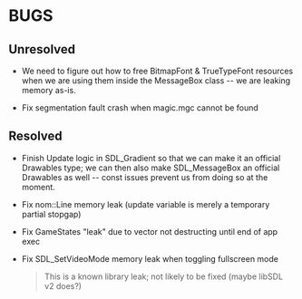 # BUGS #

## Unresolved ##

* We need to figure out how to free BitmapFont & TrueTypeFont resources when we are using them inside the MessageBox class -- we are leaking memory as-is.

* Fix segmentation fault crash when magic.mgc cannot be found

## Resolved ##

* Finish Update logic in SDL_Gradient so that we can make it an official
Drawables type; we can then also make SDL_MessageBox an official Drawables as
well -- const issues prevent us from doing so at the moment.

* Fix nom::Line memory leak (update variable is merely a temporary partial stopgap)

* Fix GameStates "leak" due to vector not destructing until end of app exec

* Fix SDL_SetVideoMode memory leak when toggling fullscreen mode
  > This is a known library leak; not likely to be fixed (maybe libSDL v2 does?)
